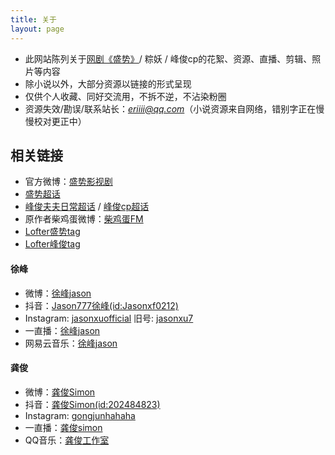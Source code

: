 ```yaml
---
title: 关于
layout: page
---
```


- 此网站陈列关于[网剧《盛势》](https://baike.baidu.com/item/%E7%9B%9B%E5%8A%BF)/ 粽妖 / 峰俊cp的花絮、资源、直播、剪辑、照片等内容
- 除小说以外，大部分资源以链接的形式呈现
- 仅供个人收藏、同好交流用，不拆不逆，不沾染粉圈
- 资源失效/勘误/联系站长：*eriiii@qq.com*（小说资源来自网络，错别字正在慢慢校对更正中）

## 相关链接

- 官方微博：[盛势影视剧](https://weibo.com/u/5991275780)
- [盛势超话](https://weibo.com/p/100808e2fe3019b0d8e7c153aaa982f9313dba)
- [峰俊夫夫日常超话](https://weibo.com/p/100808d758ab2fbff1ea363fbbe3fff08db427) / [峰俊cp超话](https://weibo.com/p/1008083797de4d79b039fb79afb935ff9ec3ba)
- 原作者柴鸡蛋微博：[柴鸡蛋FM](https://weibo.com/u/3672516770)
- [Lofter盛势tag](https://www.lofter.com/tag/%E7%9B%9B%E5%8A%BF)
- [Lofter峰俊tag](https://www.lofter.com/tag/%E5%B3%B0%E4%BF%8A)

#### 徐峰
* 微博：[徐峰jason](https://weibo.com/jasonxufeng777777) 
* 抖音：[Jason777徐峰(id:Jasonxf0212)](https://v.douyin.com/eYFS8gc/)
* Instagram: [jasonxuofficial](https://www.instagram.com/jasonxuofficial/) 旧号: [jasonxu7](https://www.instagram.com/jasonxu7/)
* 一直播：[徐峰jason](https://www.yizhibo.com/member/personel/user_info?memberid=84099826) 
* 网易云音乐：[徐峰jason](https://music.163.com/#/user/home?id=103738567) 
#### 龚俊
* 微博：[龚俊Simon](https://weibo.com/u/2172061270) 
* 抖音：[龚俊Simon(id:202484823)](https://v.douyin.com/eYFaSDy/)
* Instagram: [gongjunhahaha](https://www.instagram.com/gongjunhahaha/)
* 一直播：[龚俊simon](https://www.yizhibo.com/member/personel/user_info?memberid=79987516)
* QQ音乐：[龚俊工作室](https://y.qq.com/portal/profile.html?uin=7wCi7ioqoinA)

